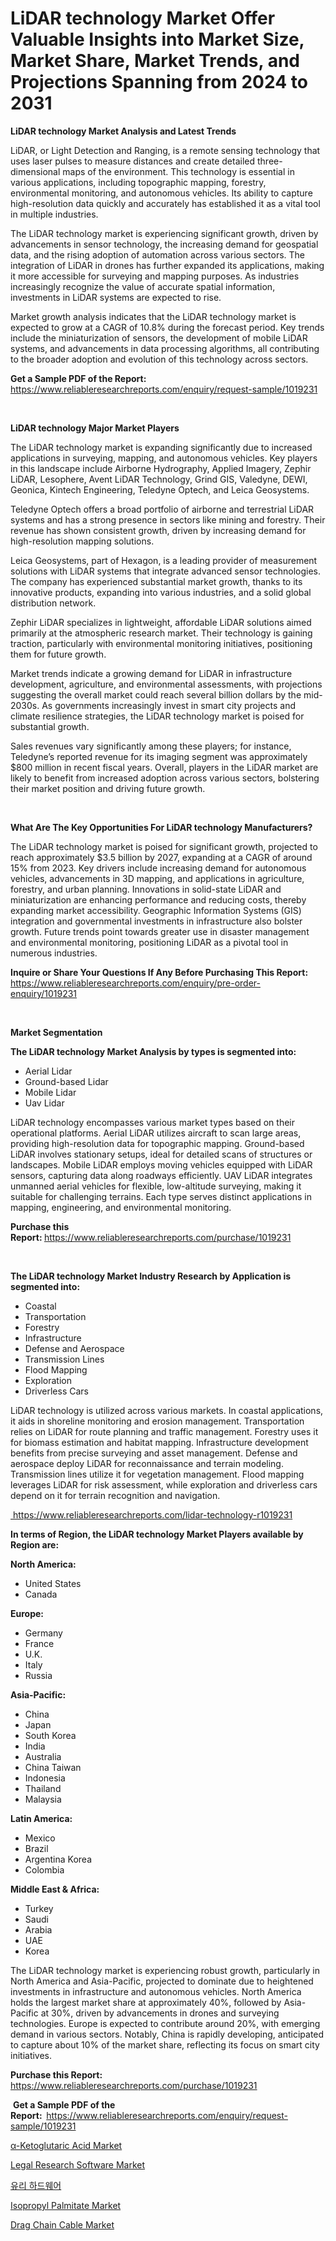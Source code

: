 <p><h1>LiDAR technology Market Offer Valuable Insights into Market Size, Market Share, Market Trends, and Projections Spanning from 2024 to 2031</h1></p><p><strong>LiDAR technology Market Analysis and Latest Trends</strong></p>
<p><p>LiDAR, or Light Detection and Ranging, is a remote sensing technology that uses laser pulses to measure distances and create detailed three-dimensional maps of the environment. This technology is essential in various applications, including topographic mapping, forestry, environmental monitoring, and autonomous vehicles. Its ability to capture high-resolution data quickly and accurately has established it as a vital tool in multiple industries.</p><p>The LiDAR technology market is experiencing significant growth, driven by advancements in sensor technology, the increasing demand for geospatial data, and the rising adoption of automation across various sectors. The integration of LiDAR in drones has further expanded its applications, making it more accessible for surveying and mapping purposes. As industries increasingly recognize the value of accurate spatial information, investments in LiDAR systems are expected to rise.</p><p>Market growth analysis indicates that the LiDAR technology market is expected to grow at a CAGR of 10.8% during the forecast period. Key trends include the miniaturization of sensors, the development of mobile LiDAR systems, and advancements in data processing algorithms, all contributing to the broader adoption and evolution of this technology across sectors.</p></p>
<p><strong>Get a Sample PDF of the Report:&nbsp;</strong> <a href="https://www.reliableresearchreports.com/enquiry/request-sample/1019231">https://www.reliableresearchreports.com/enquiry/request-sample/1019231</a></p>
<p>&nbsp;</p>
<p><strong>LiDAR technology Major Market Players</strong></p>
<p><p>The LiDAR technology market is expanding significantly due to increased applications in surveying, mapping, and autonomous vehicles. Key players in this landscape include Airborne Hydrography, Applied Imagery, Zephir LiDAR, Lesophere, Avent LiDAR Technology, Grind GIS, Valedyne, DEWI, Geonica, Kintech Engineering, Teledyne Optech, and Leica Geosystems.</p><p>Teledyne Optech offers a broad portfolio of airborne and terrestrial LiDAR systems and has a strong presence in sectors like mining and forestry. Their revenue has shown consistent growth, driven by increasing demand for high-resolution mapping solutions.</p><p>Leica Geosystems, part of Hexagon, is a leading provider of measurement solutions with LiDAR systems that integrate advanced sensor technologies. The company has experienced substantial market growth, thanks to its innovative products, expanding into various industries, and a solid global distribution network.</p><p>Zephir LiDAR specializes in lightweight, affordable LiDAR solutions aimed primarily at the atmospheric research market. Their technology is gaining traction, particularly with environmental monitoring initiatives, positioning them for future growth.</p><p>Market trends indicate a growing demand for LiDAR in infrastructure development, agriculture, and environmental assessments, with projections suggesting the overall market could reach several billion dollars by the mid-2030s. As governments increasingly invest in smart city projects and climate resilience strategies, the LiDAR technology market is poised for substantial growth.</p><p>Sales revenues vary significantly among these players; for instance, Teledyne’s reported revenue for its imaging segment was approximately $800 million in recent fiscal years. Overall, players in the LiDAR market are likely to benefit from increased adoption across various sectors, bolstering their market position and driving future growth.</p></p>
<p>&nbsp;</p>
<p><strong>What Are The Key Opportunities For LiDAR technology Manufacturers?</strong></p>
<p><p>The LiDAR technology market is poised for significant growth, projected to reach approximately $3.5 billion by 2027, expanding at a CAGR of around 15% from 2023. Key drivers include increasing demand for autonomous vehicles, advancements in 3D mapping, and applications in agriculture, forestry, and urban planning. Innovations in solid-state LiDAR and miniaturization are enhancing performance and reducing costs, thereby expanding market accessibility. Geographic Information Systems (GIS) integration and governmental investments in infrastructure also bolster growth. Future trends point towards greater use in disaster management and environmental monitoring, positioning LiDAR as a pivotal tool in numerous industries.</p></p>
<p><strong>Inquire or Share Your Questions If Any Before Purchasing This Report:</strong> <a href="https://www.reliableresearchreports.com/enquiry/pre-order-enquiry/1019231">https://www.reliableresearchreports.com/enquiry/pre-order-enquiry/1019231</a></p>
<p>&nbsp;</p>
<p><strong>Market Segmentation</strong></p>
<p><strong>The LiDAR technology Market Analysis by types is segmented into:</strong></p>
<p><ul><li>Aerial Lidar</li><li>Ground-based Lidar</li><li>Mobile Lidar</li><li>Uav Lidar</li></ul></p>
<p><p>LiDAR technology encompasses various market types based on their operational platforms. Aerial LiDAR utilizes aircraft to scan large areas, providing high-resolution data for topographic mapping. Ground-based LiDAR involves stationary setups, ideal for detailed scans of structures or landscapes. Mobile LiDAR employs moving vehicles equipped with LiDAR sensors, capturing data along roadways efficiently. UAV LiDAR integrates unmanned aerial vehicles for flexible, low-altitude surveying, making it suitable for challenging terrains. Each type serves distinct applications in mapping, engineering, and environmental monitoring.</p></p>
<p><strong>Purchase this Report:&nbsp;</strong><a href="https://www.reliableresearchreports.com/purchase/1019231">https://www.reliableresearchreports.com/purchase/1019231</a></p>
<p>&nbsp;</p>
<p><strong>The LiDAR technology Market Industry Research by Application is segmented into:</strong></p>
<p><ul><li>Coastal</li><li>Transportation</li><li>Forestry</li><li>Infrastructure</li><li>Defense and Aerospace</li><li>Transmission Lines</li><li>Flood Mapping</li><li>Exploration</li><li>Driverless Cars</li></ul></p>
<p><p>LiDAR technology is utilized across various markets. In coastal applications, it aids in shoreline monitoring and erosion management. Transportation relies on LiDAR for route planning and traffic management. Forestry uses it for biomass estimation and habitat mapping. Infrastructure development benefits from precise surveying and asset management. Defense and aerospace deploy LiDAR for reconnaissance and terrain modeling. Transmission lines utilize it for vegetation management. Flood mapping leverages LiDAR for risk assessment, while exploration and driverless cars depend on it for terrain recognition and navigation.</p></p>
<p><a href="https://www.reliableresearchreports.com/lidar-technology-r1019231">&nbsp;https://www.reliableresearchreports.com/lidar-technology-r1019231</a></p>
<p><strong>In terms of Region, the LiDAR technology Market Players available by Region are:</strong></p>
<p>
    <p> <strong> North America: </strong>
        <ul>
            <li>United States</li>
            <li>Canada</li>
        </ul>
        </p> 
    <p> <strong> Europe: </strong>
        <ul>
            <li>Germany</li>
            <li>France</li>
            <li>U.K.</li>
            <li>Italy</li>
            <li>Russia</li>
        </ul>
        </p> 
    <p> <strong> Asia-Pacific: </strong>
        <ul>
            <li>China</li>
            <li>Japan</li>
            <li>South Korea</li>
            <li>India</li>
            <li>Australia</li>
            <li>China Taiwan</li>
            <li>Indonesia</li>
            <li>Thailand</li>
            <li>Malaysia</li>
        </ul>
        </p> 
    <p> <strong> Latin America: </strong>
        <ul>
            <li>Mexico</li>
            <li>Brazil</li>
            <li>Argentina Korea</li>
            <li>Colombia</li>
        </ul>
        </p> 
    <p> <strong> Middle East & Africa: </strong>
        <ul>
            <li>Turkey</li>
            <li>Saudi</li>
            <li>Arabia</li>
            <li>UAE</li>
            <li>Korea</li>
        </ul>
    </p>
    </p>
<p><p>The LiDAR technology market is experiencing robust growth, particularly in North America and Asia-Pacific, projected to dominate due to heightened investments in infrastructure and autonomous vehicles. North America holds the largest market share at approximately 40%, followed by Asia-Pacific at 30%, driven by advancements in drones and surveying technologies. Europe is expected to contribute around 20%, with emerging demand in various sectors. Notably, China is rapidly developing, anticipated to capture about 10% of the market share, reflecting its focus on smart city initiatives.</p></p>
<p><strong>Purchase this Report: </strong><a href="https://www.reliableresearchreports.com/purchase/1019231">https://www.reliableresearchreports.com/purchase/1019231</a></p>
<p>&nbsp;<strong>Get a Sample PDF of the Report:&nbsp;&nbsp;</strong><a href="https://www.reliableresearchreports.com/enquiry/request-sample/1019231">https://www.reliableresearchreports.com/enquiry/request-sample/1019231</a></p>
<p><strong></strong></p>
<p><p><a href="https://medium.com/@ginawindler1965/the-%CE%B1-ketoglutaric-acid-market-has-experienced-impressive-growth-in-recent-years-expanding-its-d59d043e88b4">α-Ketoglutaric Acid Market</a></p><p><a href="https://www.linkedin.com/pulse/future-trajectory-legal-research-software-market-smrve?trackingId=BT%2FfzOalQ4uXrSmrnvZZlw%3D%3D">Legal Research Software Market</a></p><p><a href="https://medium.com/@melodyfunk1988/%EC%84%B8%EA%B3%84-glass-hardware-market-%EC%9D%80-2024%EC%97%90%EC%84%9C-2031%EB%A1%9C-%EC%97%B0%ED%8F%89%EA%B7%A0-%EC%A6%9D%EA%B0%80%EC%9C%A8%EC%9D%84-%EB%B3%B4%EC%9D%BC-%EA%B2%83%EC%9C%BC%EB%A1%9C-%EC%98%88%EC%83%81%EB%90%A9%EB%8B%88%EB%8B%A4-d04f66e62056">유리 하드웨어</a></p><p><a href="https://issuu.com/reportprime-2/docs/isopropyl-palmitate-market-size-203_5fc9219d2aaf01">Isopropyl Palmitate Market</a></p><p><a href="https://medium.com/@ginawindler1965/the-growth-of-the-drag-chain-cable-market-has-been-significant-driven-by-various-critical-4a7d03649ebc">Drag Chain Cable Market</a></p></p>